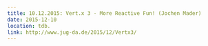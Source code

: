 ```yaml
---
title: 10.12.2015: Vert.x 3 - More Reactive Fun! (Jochen Mader)
date: 2015-12-10
location: tdb.
link: http://www.jug-da.de/2015/12/Vertx3/
---
```

